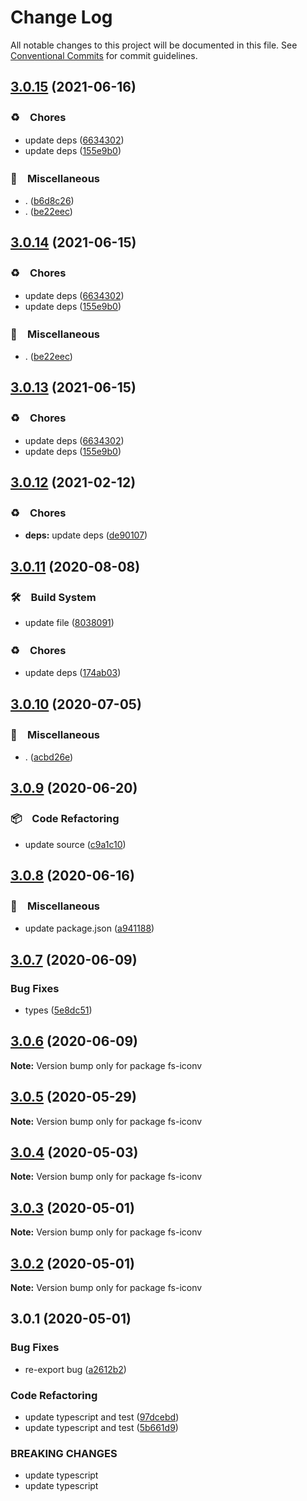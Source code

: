 # Change Log

All notable changes to this project will be documented in this file.
See [Conventional Commits](https://conventionalcommits.org) for commit guidelines.

## [3.0.15](https://github.com/bluelovers/ws-iconv/compare/fs-iconv@3.0.12...fs-iconv@3.0.15) (2021-06-16)


### ♻️　Chores

* update deps ([6634302](https://github.com/bluelovers/ws-iconv/commit/663430282348853158d48615db0629476a99b19a))
* update deps ([155e9b0](https://github.com/bluelovers/ws-iconv/commit/155e9b0a1aaf956c9d660dee61c59ef998b77131))


### 🔖　Miscellaneous

* . ([b6d8c26](https://github.com/bluelovers/ws-iconv/commit/b6d8c260f2ae71e650af52391117e1ba018955ff))
* . ([be22eec](https://github.com/bluelovers/ws-iconv/commit/be22eec8fe89b92477c48fe46b3e533408338ed3))





## [3.0.14](https://github.com/bluelovers/ws-iconv/compare/fs-iconv@3.0.12...fs-iconv@3.0.14) (2021-06-15)


### ♻️　Chores

* update deps ([6634302](https://github.com/bluelovers/ws-iconv/commit/663430282348853158d48615db0629476a99b19a))
* update deps ([155e9b0](https://github.com/bluelovers/ws-iconv/commit/155e9b0a1aaf956c9d660dee61c59ef998b77131))


### 🔖　Miscellaneous

* . ([be22eec](https://github.com/bluelovers/ws-iconv/commit/be22eec8fe89b92477c48fe46b3e533408338ed3))





## [3.0.13](https://github.com/bluelovers/ws-iconv/compare/fs-iconv@3.0.12...fs-iconv@3.0.13) (2021-06-15)


### ♻️　Chores

* update deps ([6634302](https://github.com/bluelovers/ws-iconv/commit/663430282348853158d48615db0629476a99b19a))
* update deps ([155e9b0](https://github.com/bluelovers/ws-iconv/commit/155e9b0a1aaf956c9d660dee61c59ef998b77131))





## [3.0.12](https://github.com/bluelovers/ws-iconv/compare/fs-iconv@3.0.11...fs-iconv@3.0.12) (2021-02-12)


### ♻️　Chores

* **deps:** update deps ([de90107](https://github.com/bluelovers/ws-iconv/commit/de90107171d57c462de9918fe0a53f64a9c92791))





## [3.0.11](https://github.com/bluelovers/ws-iconv/compare/fs-iconv@3.0.10...fs-iconv@3.0.11) (2020-08-08)


### 🛠　Build System

* update file ([8038091](https://github.com/bluelovers/ws-iconv/commit/8038091e90359945bc8861d4574e5a1370bdec11))


### ♻️　Chores

* update deps ([174ab03](https://github.com/bluelovers/ws-iconv/commit/174ab0300fdaf8a3ba5e130295296733ebdb1886))





## [3.0.10](https://github.com/bluelovers/ws-iconv/compare/fs-iconv@3.0.9...fs-iconv@3.0.10) (2020-07-05)


### 🔖　Miscellaneous

* . ([acbd26e](https://github.com/bluelovers/ws-iconv/commit/acbd26eccb84cfb7de85317c0383680c1809c530))





## [3.0.9](https://github.com/bluelovers/ws-iconv/compare/fs-iconv@3.0.8...fs-iconv@3.0.9) (2020-06-20)


### 📦　Code Refactoring

* update source ([c9a1c10](https://github.com/bluelovers/ws-iconv/commit/c9a1c10f7447a6880a8594bc954dd0de8bd26788))





## [3.0.8](https://github.com/bluelovers/ws-iconv/compare/fs-iconv@3.0.7...fs-iconv@3.0.8) (2020-06-16)


### 🔖　Miscellaneous

*  update package.json ([a941188](https://github.com/bluelovers/ws-iconv/commit/a941188461dedd491d3147534f1257f11bb6f3de))





## [3.0.7](https://github.com/bluelovers/ws-iconv/compare/fs-iconv@3.0.6...fs-iconv@3.0.7) (2020-06-09)


### Bug Fixes

* types ([5e8dc51](https://github.com/bluelovers/ws-iconv/commit/5e8dc5125febad1de2416896a8e6129bd2df5e9d))





## [3.0.6](https://github.com/bluelovers/ws-iconv/compare/fs-iconv@3.0.5...fs-iconv@3.0.6) (2020-06-09)

**Note:** Version bump only for package fs-iconv





## [3.0.5](https://github.com/bluelovers/node-fs-iconv/compare/fs-iconv@3.0.4...fs-iconv@3.0.5) (2020-05-29)

**Note:** Version bump only for package fs-iconv





## [3.0.4](https://github.com/bluelovers/node-fs-iconv/compare/fs-iconv@3.0.3...fs-iconv@3.0.4) (2020-05-03)

**Note:** Version bump only for package fs-iconv





## [3.0.3](https://github.com/bluelovers/node-fs-iconv/compare/fs-iconv@3.0.2...fs-iconv@3.0.3) (2020-05-01)

**Note:** Version bump only for package fs-iconv





## [3.0.2](https://github.com/bluelovers/node-fs-iconv/compare/fs-iconv@3.0.1...fs-iconv@3.0.2) (2020-05-01)

**Note:** Version bump only for package fs-iconv





## 3.0.1 (2020-05-01)


### Bug Fixes

* re-export bug ([a2612b2](https://github.com/bluelovers/node-fs-iconv/commit/a2612b25cf5cf9eddaaacbde75d830efba45799c))


### Code Refactoring

* update typescript and test ([97dcebd](https://github.com/bluelovers/node-fs-iconv/commit/97dcebd08300e6c281f89295452a6845034aca42))
* update typescript and test ([5b661d9](https://github.com/bluelovers/node-fs-iconv/commit/5b661d96c6e6899b2baabf4fac1491519758c624))


### BREAKING CHANGES

* update typescript
* update typescript
